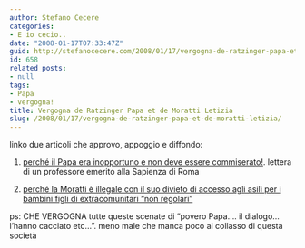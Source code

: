```yaml
---
author: Stefano Cecere
categories:
- E io cecio..
date: "2008-01-17T07:33:47Z"
guid: http://stefanocecere.com/2008/01/17/vergogna-de-ratzinger-papa-et-de-moratti-letizia/
id: 658
related_posts:
- null
tags:
- Papa
- vergogna!
title: Vergogna de Ratzinger Papa et de Moratti Letizia
slug: /2008/01/17/vergogna-de-ratzinger-papa-et-de-moratti-letizia/
---
```


linko due articoli che approvo, appoggio e diffondo:

1) [perché il Papa era inopportuno e non deve essere commiserato!](http://dirittiumanimilano.splinder.com/post/15534563). lettera di un professore emerito alla Sapienza di Roma
  
2) [perché la Moratti è illegale con il suo divieto di accesso agli asili per i bambini figli di extracomunitari &#8220;non regolari&#8221;](http://dirittiumanimilano.splinder.com/post/15534785)

ps: CHE VERGOGNA tutte queste scenate di &#8220;povero Papa&#8230;. il dialogo&#8230; l&#8217;hanno cacciato etc&#8230;&#8221;. meno male che manca poco al collasso di questa società
